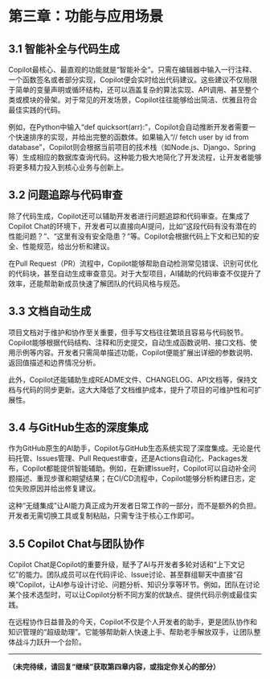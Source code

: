 # 第三章：功能与应用场景

## 3.1 智能补全与代码生成

Copilot最核心、最直观的功能就是“智能补全”。只需在编辑器中输入一行注释、一个函数签名或者部分实现，Copilot便会实时给出代码建议。这些建议不仅局限于简单的变量声明或循环结构，还可以涵盖复杂的算法实现、API调用、甚至整个类或模块的骨架。对于常见的开发场景，Copilot往往能够给出简洁、优雅且符合最佳实践的代码。

例如，在Python中输入“def quicksort(arr):”，Copilot会自动推断开发者需要一个快速排序的实现，并给出完整的函数体。如果输入“// fetch user by id from database”，Copilot则会根据当前项目的技术栈（如Node.js、Django、Spring等）生成相应的数据库查询代码。这种能力极大地简化了开发流程，让开发者能够将更多精力投入到核心业务与创新上。

## 3.2 问题追踪与代码审查

除了代码生成，Copilot还可以辅助开发者进行问题追踪和代码审查。在集成了Copilot Chat的环境下，开发者可以直接向AI提问，比如“这段代码有没有潜在的性能问题？”、“这里有没有安全隐患？”等。Copilot会根据代码上下文和已知的安全、性能规范，给出分析和建议。

在Pull Request（PR）流程中，Copilot能够帮助自动检测常见错误、识别可优化的代码块，甚至自动生成审查意见。对于大型项目，AI辅助的代码审查不仅提升了效率，还能帮助新成员快速了解团队的代码风格与规范。

## 3.3 文档自动生成

项目文档对于维护和协作至关重要，但手写文档往往繁琐且容易与代码脱节。Copilot能够根据代码结构、注释和历史提交，自动生成函数说明、接口文档、使用示例等内容。开发者只需简单描述功能，Copilot便能扩展出详细的参数说明、返回值描述和边界情况分析。

此外，Copilot还能辅助生成README文件、CHANGELOG、API文档等，保持文档与代码的同步更新。这大大降低了文档维护成本，提升了项目的可维护性和可扩展性。

## 3.4 与GitHub生态的深度集成

作为GitHub原生的AI助手，Copilot与GitHub生态系统实现了深度集成。无论是代码托管、Issues管理、Pull Request审查，还是Actions自动化、Packages发布，Copilot都能提供智能辅助。例如，在新建Issue时，Copilot可以自动补全问题描述、重现步骤和期望结果；在CI/CD流程中，Copilot能够分析构建日志，定位失败原因并给出修复建议。

这种“无缝集成”让AI能力真正成为开发者日常工作的一部分，而不是额外的负担。开发者无需切换工具或复制粘贴，只需专注于核心工作即可。

## 3.5 Copilot Chat与团队协作

Copilot Chat是Copilot的重要升级，赋予了AI与开发者多轮对话和“上下文记忆”的能力。团队成员可以在代码评论、Issue讨论、甚至群组聊天中直接“召唤”Copilot，让AI参与设计讨论、问题分析、知识分享等环节。例如，团队在讨论某个技术选型时，可以让Copilot分析不同方案的优缺点、提供代码示例或最佳实践。

在远程协作日益普及的今天，Copilot不仅是个人开发者的助手，更是团队协作和知识管理的“超级助理”。它能够帮助新人快速上手、帮助老手解放双手，让团队整体战斗力跃升一个台阶。

---

**（未完待续，请回复“继续”获取第四章内容，或指定你关心的部分）**